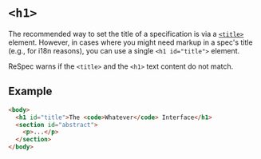 # `<h1>`

The recommended way to set the title of a specification is via a [`<title>`](title) element. However, in cases where you might need markup in a spec's title (e.g., for i18n reasons), you can use a single `<h1 id="title">` element.

ReSpec warns if the `<title>` and the `<h1>` text content do not match.

## Example

```html "example": "Using h1 as specification title."
<body>
  <h1 id="title">The <code>Whatever</code> Interface</h1>
  <section id="abstract">
    <p>...</p>
  </section>
</body>
```
